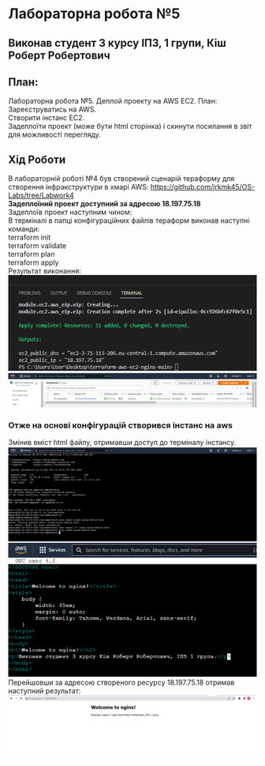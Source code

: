 # Лабораторна робота №5
## Виконав студент 3 курсу ІПЗ, 1 групи, Кіш Роберт Робертович

## План:
Лабораторна робота №5. Деплой проекту на AWS EC2.
План:\
Зареєструватись на AWS. \
Створити інстанс EC2.\
Задеплоїти проект (може бути  html сторінка) і скинути посилання в звіт для можливості перегляду.


## Хід Роботи
В лабораторній роботі №4 був створений сценарій тераформу для створення інфракструктури в хмарі AWS: https://github.com/jrkmk45/OS-Labs/tree/Labwork4 <br>
**Задеплоїний проект доступний за адресою 18.197.75.18**\
Задеплоїв проект наступним чином:\
В терміналі в папці конфігураційних файлів тераформ виконав наступні команди:\
terraform init\
terraform validate\
terraform plan\
terraform apply\
Результат виконання:\
![image](./images/Screenshot_1.png)\
![image](./images/Screenshot_2.png)
### Отже на основі конфігурацій створився інстанс на aws
Змінив вміст html файлу, отримавши доступ до терміналу інстансу.\
![image](./images/Screenshot_3.png)\
![image](./images/Screenshot_4.png)\
Перейшовши за адресою створеного ресурсу 18.197.75.18 отримав наступний результат:\
![image](./images/Screenshot_5.png)
